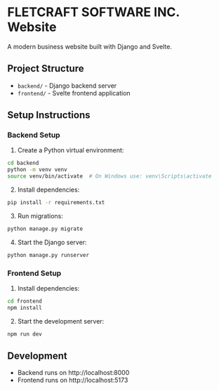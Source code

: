 # FLETCRAFT SOFTWARE INC. Website

A modern business website built with Django and Svelte.

## Project Structure
- `backend/` - Django backend server
- `frontend/` - Svelte frontend application

## Setup Instructions

### Backend Setup
1. Create a Python virtual environment:
```bash
cd backend
python -m venv venv
source venv/bin/activate  # On Windows use: venv\Scripts\activate
```

2. Install dependencies:
```bash
pip install -r requirements.txt
```

3. Run migrations:
```bash
python manage.py migrate
```

4. Start the Django server:
```bash
python manage.py runserver
```

### Frontend Setup
1. Install dependencies:
```bash
cd frontend
npm install
```

2. Start the development server:
```bash
npm run dev
```

## Development
- Backend runs on http://localhost:8000
- Frontend runs on http://localhost:5173 